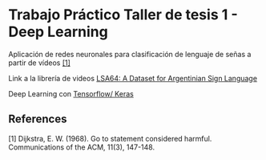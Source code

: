 # Trabajo Práctico Taller de tesis 1 - Deep Learning

Aplicación de redes neuronales para clasificación de lenguaje de señas a partir de vídeos [[1]](#1)

Link a la librería de videos [LSA64: A Dataset for Argentinian Sign Language](http://facundoq.github.io/datasets/lsa64/)

Deep Learning con [Tensorflow/ Keras](https://keras.io/api/layers/convolution_layers/convolution3d/)



## References
<a id="1">[1]</a> 
Dijkstra, E. W. (1968). 
Go to statement considered harmful. 
Communications of the ACM, 11(3), 147-148.



